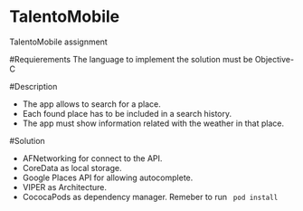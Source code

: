 # TalentoMobile
TalentoMobile assignment 

#Requierements
The language to implement the solution must be Objective-C

#Description
* The app allows to search for a place.
* Each found place has to be included in a search history.
* The app must show information related with the weather in that place.

#Solution
* AFNetworking for connect to the API.
* CoreData as local storage.
* Google Places API for allowing autocomplete.
* VIPER as Architecture.
* CococaPods as dependency manager. Remeber to run <code> pod install </code>
